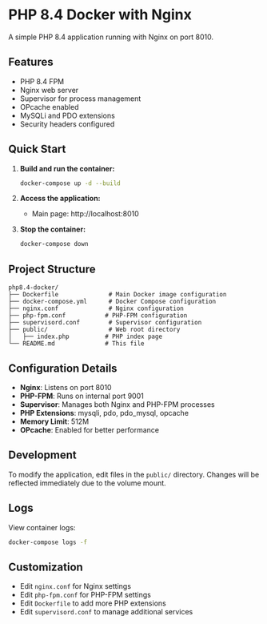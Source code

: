 # PHP 8.4 Docker with Nginx

A simple PHP 8.4 application running with Nginx on port 8010.

## Features

- PHP 8.4 FPM
- Nginx web server
- Supervisor for process management
- OPcache enabled
- MySQLi and PDO extensions
- Security headers configured

## Quick Start

1. **Build and run the container:**
   ```bash
   docker-compose up -d --build
   ```

2. **Access the application:**
   - Main page: http://localhost:8010

3. **Stop the container:**
   ```bash
   docker-compose down
   ```

## Project Structure

```
php8.4-docker/
├── Dockerfile              # Main Docker image configuration
├── docker-compose.yml      # Docker Compose configuration
├── nginx.conf              # Nginx configuration
├── php-fpm.conf           # PHP-FPM configuration
├── supervisord.conf        # Supervisor configuration
├── public/                 # Web root directory
│   ├── index.php          # PHP index page
└── README.md              # This file
```

## Configuration Details

- **Nginx**: Listens on port 8010
- **PHP-FPM**: Runs on internal port 9001
- **Supervisor**: Manages both Nginx and PHP-FPM processes
- **PHP Extensions**: mysqli, pdo, pdo_mysql, opcache
- **Memory Limit**: 512M
- **OPcache**: Enabled for better performance

## Development

To modify the application, edit files in the `public/` directory. Changes will be reflected immediately due to the volume mount.

## Logs

View container logs:
```bash
docker-compose logs -f
```

## Customization

- Edit `nginx.conf` for Nginx settings
- Edit `php-fpm.conf` for PHP-FPM settings
- Edit `Dockerfile` to add more PHP extensions
- Edit `supervisord.conf` to manage additional services
